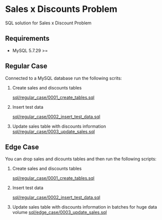 # Sales x Discounts Problem
SQL solution for Sales x Discount Problem

## Requirements

*	MySQL 5.7.29 >=

## Regular Case
Connected to a MySQL database run the following scrits:

1. Create sales and discounts tables

	[sql/regular_case/0001_create_tables.sql](sql/regular_case/0001_create_tables.sql)
	

2. Insert test data

	[sql/regular_case/0002_insert_test_data.sql](sql/regular_case/0002_insert_test_data.sql)
	

3. Update sales table with discounts information
	[sql/regular_case/0003_update_sales.sql](sql/regular_case/0003_update_sales.sql)

	
## Edge Case
You can drop sales and dicounts tables and then run the following scripts:

1. Create sales and discounts tables

	[sql/regular_case/0001_create_tables.sql](sql/regular_case/0001_create_tables.sql)
	

2. Insert test data

	[sql/regular_case/0002_insert_test_data.sql](sql/regular_case/0002_insert_test_data.sql)
	

3. Update sales table with discounts information in batches for huge data volume
	[sql/edge_case/0003_update_sales.sql](sql/edge_case/0001_huge_data_volume.sql)
